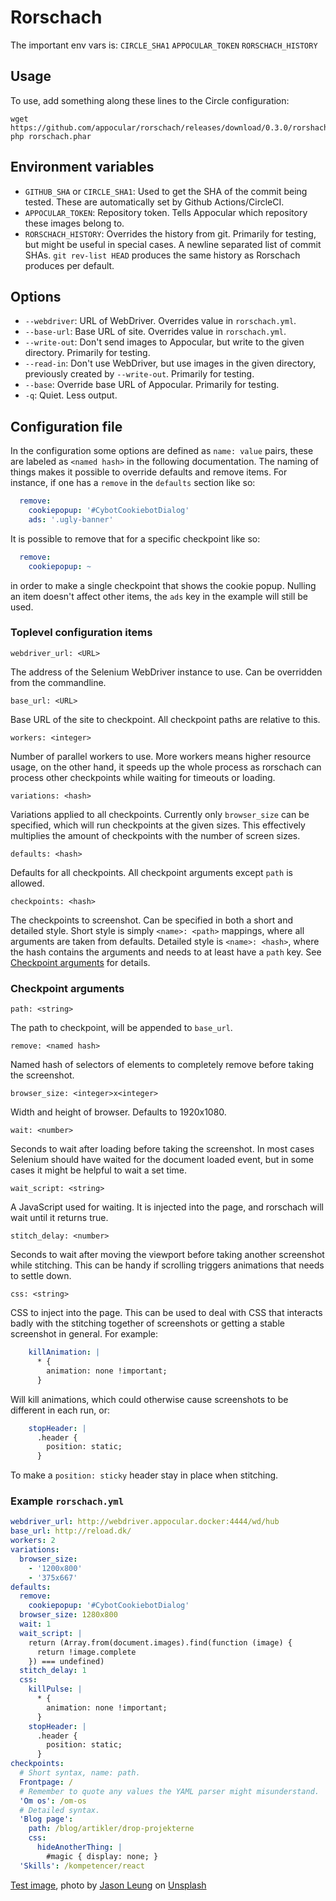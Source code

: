 # Rorschach

The important env vars is:
`CIRCLE_SHA1`
`APPOCULAR_TOKEN`
`RORSCHACH_HISTORY`

## Usage

To use, add something along these lines to the Circle configuration:

``` shell
wget https://github.com/appocular/rorschach/releases/download/0.3.0/rorshach.phar
php rorschach.phar
```

## Environment variables

- `GITHUB_SHA` or `CIRCLE_SHA1`: Used to get the SHA of the commit
  being tested. These are automatically set by Github
  Actions/CircleCI.
- `APPOCULAR_TOKEN`: Repository token. Tells Appocular which
  repository these images belong to.
- `RORSCHACH_HISTORY`: Overrides the history from git. Primarily for
  testing, but might be useful in special cases. A newline separated
  list of commit SHAs. `git rev-list HEAD` produces the same history
  as Rorschach produces per default.


## Options

- `--webdriver`: URL of WebDriver. Overrides value in `rorschach.yml`.
- `--base-url`: Base URL of site. Overrides value in `rorschach.yml`.
- `--write-out`: Don't send images to Appocular, but write to the
  given directory. Primarily for testing.
- `--read-in`: Don't use WebDriver, but use images in the given
  directory, previously created by `--write-out`. Primarily for
  testing.
- `--base`: Override base URL of Appocular. Primarily for testing.
- `-q`: Quiet. Less output.

## Configuration file

In the configuration some options are defined as `name: value` pairs,
these are labeled as `<named hash>` in the following documentation.
The naming of things makes it possible to override defaults and remove
items. For instance, if one has a `remove` in the `defaults` section
like so:

``` yaml
  remove:
    cookiepopup: '#CybotCookiebotDialog'
    ads: '.ugly-banner'
```

It is possible to remove that for a specific checkpoint like so:

``` yaml
  remove:
    cookiepopup: ~
```

in order to make a single checkpoint that shows the cookie popup.
Nulling an item doesn't affect other items, the `ads` key in the
example will still be used.

### Toplevel configuration items

`webdriver_url: <URL>`

The address of the Selenium WebDriver instance to use. Can be
overridden from the commandline.

`base_url: <URL>`

Base URL of the site to checkpoint. All checkpoint paths are relative
to this.

`workers: <integer>`

Number of parallel workers to use. More workers means higher resource
usage, on the other hand, it speeds up the whole process as rorschach
can process other checkpoints while waiting for timeouts or loading.

`variations: <hash>`

Variations applied to all checkpoints. Currently only `browser_size`
can be specified, which will run checkpoints at the given sizes. This
effectively multiplies the amount of checkpoints with the number of
screen sizes.

`defaults: <hash>`

Defaults for all checkpoints. All checkpoint arguments except `path`
is allowed.

`checkpoints: <hash>`

The checkpoints to screenshot. Can be specified in both a short and
detailed style. Short style is simply `<name>: <path>` mappings, where
all arguments are taken from defaults. Detailed style is `<name>:
<hash>`, where the hash contains the arguments and needs to at least
have a `path` key. See [Checkpoint arguments](#checkpoint-arguments)
for details.

### Checkpoint arguments

`path: <string>`

The path to checkpoint, will be appended to `base_url`.

`remove: <named hash>`

Named hash of selectors of elements to completely remove before taking
the screenshot.

`browser_size: <integer>x<integer>`

Width and height of browser. Defaults to 1920x1080.

`wait: <number>`

Seconds to wait after loading before taking the screenshot. In most
cases Selenium should have waited for the document loaded event, but
in some cases it might be helpful to wait a set time.

`wait_script: <string>`

A JavaScript used for waiting. It is injected into the page, and
rorschach will wait until it returns true.

`stitch_delay: <number>`

Seconds to wait after moving the viewport before taking another
screenshot while stitching. This can be handy if scrolling triggers
animations that needs to settle down.

`css: <string>`

CSS to inject into the page. This can be used to deal with CSS that
interacts badly with the stitching together of screenshots or getting
a stable screenshot in general. For example:

``` yaml
    killAnimation: |
      * {
        animation: none !important;
      }
```

Will kill animations, which could otherwise cause screenshots to be
different in each run, or:

``` yaml
    stopHeader: |
      .header {
        position: static;
      }
```

To make a `position: sticky` header stay in place when stitching.



### Example `rorschach.yml`

``` yaml
webdriver_url: http://webdriver.appocular.docker:4444/wd/hub
base_url: http://reload.dk/
workers: 2
variations:
  browser_size:
    - '1200x800'
    - '375x667'
defaults:
  remove:
    cookiepopup: '#CybotCookiebotDialog'
  browser_size: 1280x800
  wait: 1
  wait_script: |
    return (Array.from(document.images).find(function (image) {
      return !image.complete
    }) === undefined)
  stitch_delay: 1
  css:
    killPulse: |
      * {
        animation: none !important;
      }
    stopHeader: |
      .header {
        position: static;
      }
checkpoints:
  # Short syntax, name: path.
  Frontpage: /
  # Remember to quote any values the YAML parser might misunderstand.
  'Om os': /om-os
  # Detailed syntax.
  'Blog page':
    path: /blog/artikler/drop-projekterne
    css:
      hideAnotherThing: |
        #magic { display: none; }
  'Skills': /kompetencer/react
```

[Test image](https://unsplash.com/photos/XYpxR9J-U54), photo by [Jason Leung](https://unsplash.com/@ninjason) on [Unsplash](https://unsplash.com/)

